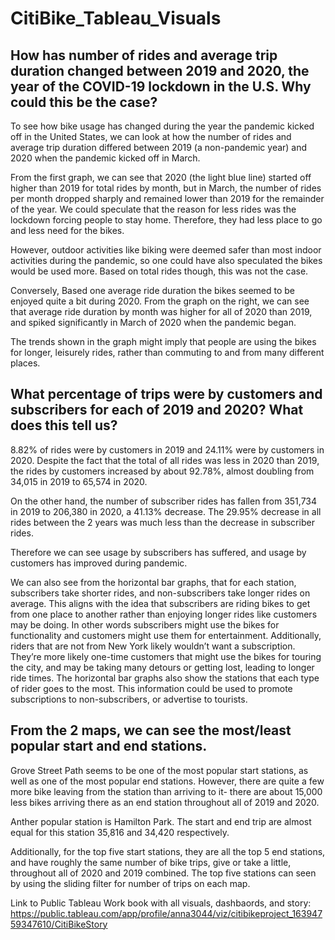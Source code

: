 # CitiBike_Tableau_Visuals
## How has number of rides and average trip duration changed between 2019 and 2020, the year of the COVID-19 lockdown in the U.S. Why could this be the case?


To see how bike usage has changed during the year the pandemic kicked off in the United States, we can look at how the number of rides and average trip duration differed between 2019 (a non-pandemic year) and 2020 when the pandemic kicked off in March.

From the first graph, we can see that 2020 (the light blue line) started off higher than 2019 for total rides by month, but in March, the number of rides per month dropped sharply and remained lower than 2019 for the remainder of the year. We could speculate that the reason for less rides was the lockdown forcing people to stay home. Therefore, they had less place to go and less need for the bikes. 

However, outdoor activities like biking were deemed safer than most indoor activities during the pandemic, so one could have also speculated the bikes would be used more. Based on total rides though, this was not the case. 

Conversely, Based one average ride duration the bikes seemed to be enjoyed quite a bit during 2020. From the graph on the right, we can see that average ride duration by month was higher for all of 2020 than 2019, and spiked  significantly in March of 2020 when the pandemic began. 

The trends shown in the graph might imply that people are using the bikes for longer, leisurely rides, rather than commuting to and from many different places. 



## What percentage of trips were by customers and subscribers for each of 2019 and 2020? What does this tell us?

8.82% of rides were by customers in 2019 and 24.11% were by customers in 2020. Despite the fact that the total of all rides was less in 2020 than 2019, the rides by customers increased by about 92.78%, almost doubling from 34,015 in 2019  to 65,574 in 2020.

On the other hand, the number of subscriber rides has fallen from 351,734 in 2019 to 206,380 in 2020, a 41.13% decrease. The 29.95% decrease in all rides between the 2 years was much less than the decrease in subscriber rides.

Therefore we can see usage by subscribers has suffered, and usage by customers has improved during pandemic.

We can also see from the horizontal bar graphs, that for each station, subscribers take shorter rides, and non-subscribers take longer rides on average. This aligns with the idea that subscribers are riding bikes to get from one place to another rather than enjoying longer rides like customers may be doing. In other words subscribers might use the bikes for functionality and customers might use them for entertainment. Additionally, riders that are not from New York likely wouldn’t want a subscription. They’re more likely one-time customers that might use the bikes for touring the city, and may be taking many detours or getting lost, leading to longer ride times. The horizontal bar graphs also show the stations that each type of rider goes to the most. This information could be used to promote subscriptions to non-subscribers, or advertise to tourists.


## From the 2 maps, we can see the most/least popular start and end stations. 

Grove Street Path seems to be one of the most popular start stations, as well as one of the most popular end stations. However, there are quite a few more bike leaving from the station than arriving to it-  there are about 15,000 less bikes arriving there as an end station throughout all of 2019 and 2020. 

Anther popular station is Hamilton Park. The start and end trip are almost equal for this station  35,816 and 34,420 respectively. 

Additionally, for the top five start stations, they are all the top 5 end stations, and have roughly the same number of bike trips, give or take a little, throughout all of 2020 and 2019 combined. The top five stations can seen by using the sliding filter for number of trips on each map.



Link to Public Tableau Work book with all visuals, dashbaords, and story:
https://public.tableau.com/app/profile/anna3044/viz/citibikeproject_16394759347610/CitiBikeStory
